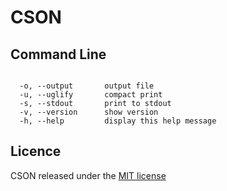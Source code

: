 # CSON

## Command Line
```Usage: cson [options]

  -o, --output       output file
  -u, --uglify       compact print
  -s, --stdout       print to stdout
  -v, --version      show version
  -h, --help         display this help message
```

## Licence
CSON released under the [MIT license](https://raw.github.com/vol4ok/CSON/master/LICENSE)